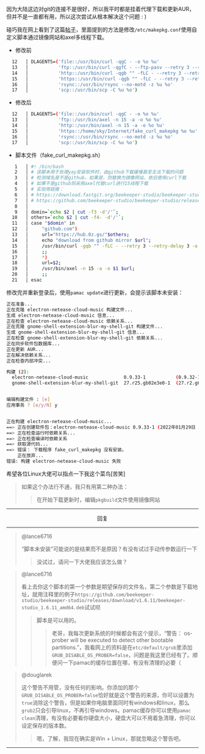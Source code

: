 因为大陆这边对git的连接不是很好，所以我平时都是挂着代理下载和更新AUR，但并不是一直都有用，所以这次尝试从根本解决这个问题 : )

碰巧我在网上看到了这篇[帖子](https://zhuanlan.zhihu.com/p/176987140)，里面提到的方法是修改`/etc/makepkg.conf`使用自定义脚本通过镜像网站和axel多线程下载。

- 修改前

```bash
  12   │ DLAGENTS=('file::/usr/bin/curl -qgC - -o %o %u'
  13   │           'ftp::/usr/bin/curl -qgfC - --ftp-pasv --retry 3 --retry-delay 3 -o %o %u'
  14   │           'http::/usr/bin/curl -qgb "" -fLC - --retry 3 --retry-delay 3 -o %o %u'
  15   │           'https::/usr/bin/curl -qgb "" -fLC - --retry 3 --retry-delay 3 -o %o %u'
  16   │           'rsync::/usr/bin/rsync --no-motd -z %u %o'
  17   │           'scp::/usr/bin/scp -C %u %o')
```

- 修改后

```bash
  12   │ DLAGENTS=('file::/usr/bin/curl -qgC - -o %o %u'
  13   │           'ftp::/usr/bin/axel -n 15 -a -o %o %u'
  14   │           'http::/usr/bin/axel -n 15 -a -o %o %u'
  15   │           'https::/home/sky/Internet/fake_curl_makepkg %o %u'
  16   │           'rsync::/usr/bin/rsync --no-motd -z %u %o'
  17   │           'scp::/usr/bin/scp -C %u %o')
```

- 脚本文件（fake_curl_makepkg.sh）

```bash
   1   │ #! /bin/bash
   2   │ # 该脚本用于处理yay安装软件时，由github下载缓慢甚至无法下载的问题
   3   │ # 检测域名是不是github，如果是，则替换为镜像网站，依旧使用curl下载
   4   │ # 如果不是github则采用axel代替curl进行15线程下载
   5   │ # 实验用链接：
   6   │ # https://download.fastgit.org/beekeeper-studio/beekeeper-studio/releases/download/v1.6.11/beekeeper-studio_1.6.11_amd64.deb
   7   │ # https://github.com/beekeeper-studio/beekeeper-studio/releases/download/v1.6.11/beekeeper-studio_1.6.11_amd64.deb
   8   │ 
   9   │ domin=`echo $2 | cut -f3 -d'/'`;
  10   │ others=`echo $2 | cut -f4- -d'/'`;
  11   │ case "$domin" in 
  12   │     "github.com")
  13   │     url="https://hub.0z.gs/"$others;
  14   │     echo "download from github mirror $url";
  15   │     /usr/bin/curl -gqb "" -fLC - --retry 3 --retry-delay 3 -o $1 $url;
  16   │     ;;
  17   │     *)
  18   │     url=$2;
  19   │     /usr/bin/axel -n 15 -a -o $1 $url;
  20   │     ;;
  21   │ esac
```

修改完并重新登录后，使用`pamac update`进行更新，会提示该脚本未安装：

```bash
正在准备...
正在克隆 electron-netease-cloud-music 构建文件...
生成 electron-netease-cloud-music 信息...
正在检查 electron-netease-cloud-music 依赖关系...
正在克隆 gnome-shell-extension-blur-my-shell-git 构建文件...
生成 gnome-shell-extension-blur-my-shell-git 信息...
正在检查 gnome-shell-extension-blur-my-shell-git 依赖关系...
正在同步软件包数据库...
正在更新 AUR...                                                                                         
正在解决依赖关系...                                                                                     
正在检查内部冲突...

构建 (2):
  electron-netease-cloud-music             0.9.33-1           (0.9.32-1)          AUR
  gnome-shell-extension-blur-my-shell-git  27.r25.gb02e3e0-1  (27.r2.g6d1e992-1)  AUR


编辑构建文件 : [e] 
应用事务 ? [e/y/N] y


正在构建 electron-netease-cloud-music...
==> 正在创建软件包：electron-netease-cloud-music 0.9.33-1 (2022年01月29日 星期六 10时10分11秒)
==> 正在检查运行时依赖关系...
==> 正在检查编译时依赖关系
==> 获取源代码...
==> 错误： 下载程序 fake_curl_makepkg 没有安装。
    正在放弃...
错误: 构建 electron-netease-cloud-music 失败
```

希望各位Linux大佬可以指点一下我这个菜鸟[苦笑]

> 如果这个办法行不通，我只有用第二种办法：
>> 在开始下载更新时，编辑`pkgbuild`文件使用镜像网站

----

<center>回复</center>

----

> @lance6716
> 
> “脚本未安装”可能说的是结果而不是原因？有没有试过手动传参数运行一下
> > 没试过，请问一下大佬我应该怎么做？

> @lance6716
> 
> 看上去你这个脚本的第一个参数是期望保存的文件名，第二个参数是下载地址，就用注释里的例子`https://github.com/beekeeper-studio/beekeeper-studio/releases/download/v1.6.11/beekeeper-studio_1.6.11_amd64.deb`试试呗
>> 脚本是可以用的。
>>> 老哥，我每次更新系统的时候都会有这个提示，“警告： os-prober will be executed to detect other bootable partitions.”，我看网上的资料是在`etc/default/grub`里添加`GRUB_DISABLE_OS_PROBER=false`，问题是我这里已经有了。顺便问一下pamac的缓存位置在哪，有没有清理的必要（

> @douglarek
> 
> 这个警告不用管，没有任何的影响。你添加的那个`GRUB_DISABLE_OS_PROBER=false`恰好就是这个警告的来源，你可以设置为`true`消除这个警告，但是如果你电脑里面同时有windows和linux，那么`grub2`只会引导linux，不再引导windows。pamac缓存你可以使用`pamac clean`清理，有没有必要看你硬盘大小，硬盘大可以不用着急清理，你可以设定保存的版本数。
>> 嗯，了解，我现在确实是Win + Linux，那就忽略这个警告吧。

----